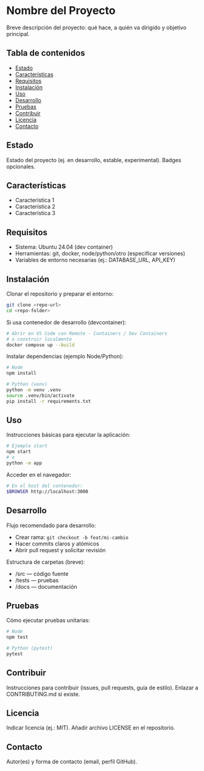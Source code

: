 # Nombre del Proyecto

Breve descripción del proyecto: qué hace, a quién va dirigido y objetivo principal.

## Tabla de contenidos
- [Estado](#estado)
- [Características](#características)
- [Requisitos](#requisitos)
- [Instalación](#instalación)
- [Uso](#uso)
- [Desarrollo](#desarrollo)
- [Pruebas](#pruebas)
- [Contribuir](#contribuir)
- [Licencia](#licencia)
- [Contacto](#contacto)

## Estado
Estado del proyecto (ej. en desarrollo, estable, experimental). Badges opcionales.

## Características
- Característica 1
- Característica 2
- Característica 3

## Requisitos
- Sistema: Ubuntu 24.04 (dev container)
- Herramientas: git, docker, node/python/otro (especificar versiones)
- Variables de entorno necesarias (ej.: DATABASE_URL, API_KEY)

## Instalación
Clonar el repositorio y preparar el entorno:
```bash
git clone <repo-url>
cd <repo-folder>
```

Si usa contenedor de desarrollo (devcontainer):
```bash
# Abrir en VS Code con Remote - Containers / Dev Containers
# o construir localmente
docker compose up --build
```

Instalar dependencias (ejemplo Node/Python):
```bash
# Node
npm install

# Python (venv)
python -m venv .venv
source .venv/bin/activate
pip install -r requirements.txt
```

## Uso
Instrucciones básicas para ejecutar la aplicación:
```bash
# Ejemplo start
npm start
# o
python -m app
```

Acceder en el navegador:
```bash
# En el host del contenedor:
$BROWSER http://localhost:3000
```

## Desarrollo
Flujo recomendado para desarrollo:
- Crear rama: `git checkout -b feat/mi-cambio`
- Hacer commits claros y atómicos
- Abrir pull request y solicitar revisión

Estructura de carpetas (breve):
- /src — código fuente
- /tests — pruebas
- /docs — documentación

## Pruebas
Cómo ejecutar pruebas unitarias:
```bash
# Node
npm test

# Python (pytest)
pytest
```

## Contribuir
Instrucciones para contribuir (issues, pull requests, guía de estilo). Enlazar a CONTRIBUTING.md si existe.

## Licencia
Indicar licencia (ej.: MIT). Añadir archivo LICENSE en el repositorio.

## Contacto
Autor(es) y forma de contacto (email, perfil GitHub).
